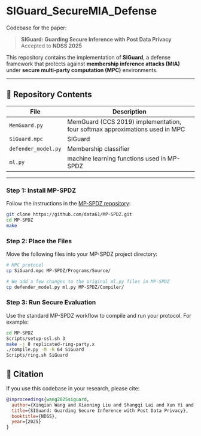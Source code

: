 # SIGuard_SecureMIA_Defense

Codebase for the paper:

> **SIGuard: Guarding Secure Inference with Post Data Privacy**  
> Accepted to **NDSS 2025**

This repository contains the implementation of **SIGuard**, a defense framework that protects against **membership inference attacks (MIA)** under **secure multi-party computation (MPC)** environments.

---

## 🧩 Repository Contents

| File               | Description                                                                 |
|--------------------|-----------------------------------------------------------------------------|
| `MemGuard.py`      | MemGuard (CCS 2019) implementation, four softmax approximations used in MPC |
| `SiGuard.mpc`      | SIGuard                                                                     |
| `defender_model.py`| Membership classifier                                                       |
| `ml.py`            | machine learning functions used in MP-SPDZ                                  |

---


### Step 1: Install MP-SPDZ

Follow the instructions in the [MP-SPDZ repository](https://github.com/data61/MP-SPDZ):

```bash
git clone https://github.com/data61/MP-SPDZ.git
cd MP-SPDZ
make
```

### Step 2: Place the Files

Move the following files into your MP-SPDZ project directory:

```bash
# MPC protocol
cp SiGuard.mpc MP-SPDZ/Programs/Source/

# We add a few changes to the original ml.py files in MP-SPDZ
cp defender_model.py ml.py MP-SPDZ/Compiler/
```

### Step 3: Run Secure Evaluation

Use the standard MP-SPDZ workflow to compile and run your protocol. For example:

```bash
cd MP-SPDZ
Scripts/setup-ssl.sh 3
make -j 8 replicated-ring-party.x
./compile.py -M -R 64 SiGuard
Scripts/ring.sh SiGuard
```

## 📜 Citation

If you use this codebase in your research, please cite:

```bibtex
@inproceedings{wang2025siguard,
  author={Xinqian Wang and Xiaoning Liu and Shangqi Lai and Xun Yi and Xingliang Yuan},
  title={SIGuard: Guarding Secure Inference with Post Data Privacy},
  booktitle={NDSS},
  year={2025}
}
